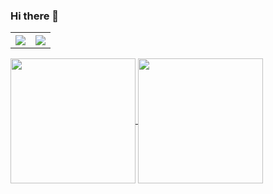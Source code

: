 ### Hi there 👋


<!-- ![Anurag's GitHub stats](https://github-readme-stats.vercel.app/api?username=ngcsmm-aa&rank_icon=github&theme=radical)  &nbsp; &nbsp;  &nbsp; ![Top Langs](https://github-readme-stats.vercel.app/api/top-langs/?username=ngcsmm-aa&layout=compact&theme=radical) -->

<table>
 <thread>
  <tr>
   <th>
    <a href="https://github.com/anuraghazra/github-readme-stats"><img align="center" src="https://github-readme-stats.vercel.app/api?username=ngcsmm-aa&rank_icon=github&theme=radical" style="max-width: 100%;"></a>
   </th>

   <th>
    <a href="https://github.com/anuraghazra/github-readme-stats"><img align="center" src="https://github-readme-stats.vercel.app/api/top-langs/?username=ngcsmm-aa&layout=compact&theme=radical";layout=compact&amp;theme=gruvbox&amp;hide_border=true&amp;hide=css,scss,html" style="max-width: 100%;"></a>
   </th>
  </tr>
 </thread>
</table>



<a href="https://github.com/anuraghazra/github-readme-stats">
  <img height=200 align="center" src="https://github-readme-stats.vercel.app/api?username=ngcsmm-aa" />
</a>
<a href="https://github.com/anuraghazra/convoychat">
  <img height=200 align="center" src="https://github-readme-stats.vercel.app/api/top-langs?username=ngcsmm-aa&layout=compact&langs_count=8&card_width=320" />
</a>




<!--
**ngcsmm-aa/ngcsmm-aa** is a ✨ _special_ ✨ repository because its `README.md` (this file) appears on your GitHub profile.

Here are some ideas to get you started:

- 🔭 I’m currently working on ...
- 🌱 I’m currently learning ...
- 👯 I’m looking to collaborate on ...
- 🤔 I’m looking for help with ...
- 💬 Ask me about ...
- 📫 How to reach me: ...
- 😄 Pronouns: ...
- ⚡ Fun fact: ...
-->

